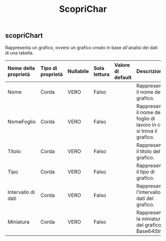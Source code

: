 ﻿---
title: ScopriChar
second_title: Aspose.Cells Cloud Documen
type: docs
url: /it/specification/model/discoverchart/
description: "Aspose.Cells Specifica del modello cloud: DiscoverChart. Gestisci facilmente Excel e altri fogli di calcolo con funzionalità come apertura, generazione, modifica, divisione, unione, confronto e conversione"
kwords: Excel, Office, Foglio di calcolo, Cloud REST API, DiscoverChart
weight: 50
---
## **scopriChart**

 Rappresenta un grafico, ovvero un grafico creato in base all'analisi dei dati di una tabella.

| Nome della proprietà| Tipo di proprietà| Nullabile| Sola lettura| Valore di default| Descrizione|
|:- |:- |:- |:- |:- |:- |
| Nome| Corda| VERO| Falso|| Rappresenta il nome del grafico.|
| NomeFoglio| Corda| VERO| Falso|| Rappresenta il nome del foglio di lavoro in cui si trova il grafico.|
| Titolo| Corda| VERO| Falso|| Rappresenta il titolo del grafico.|
| Tipo| Corda| VERO| Falso|| Rappresenta il tipo di grafico.|
| Intervallo di dati| Corda| VERO| Falso|| Rappresenta l'intervallo di dati del grafico.|
|Miniatura| Corda| VERO| Falso|| Rappresenta la miniatura del grafico. Base64String|

